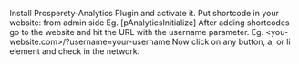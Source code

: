 ​​Install Prosperety-Analytics Plugin and activate it.
Put shortcode in your website: from admin side
Eg. [pAnalyticsInitialize]
After adding shortcodes go to the website and hit the URL with the username parameter.
Eg. <you-website.com>/?username=your-username
Now click on any button, a, or li element and check in the network.
